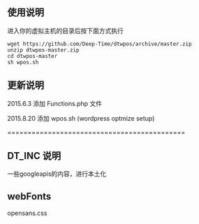 ## 使用说明
进入你的虚拟主机的目录后按下面方式执行  

`wget https://github.com/Deep-Time/dtwpos/archive/master.zip`  
`unzip dtwpos-master.zip`  
`cd dtwpos-master`  
`sh wpos.sh`  



## 更新说明

2015.6.3
添加 Functions.php 文件

2015.8.20
添加  wpos.sh (wordpress optmize setup)


============================================

## DT_INC 说明
一些googleapis的内容，进行本土化


## webFonts

opensans.css
